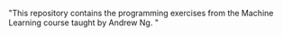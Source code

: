 "This repository contains the programming exercises from  the 
Machine Learning course taught by Andrew Ng. "